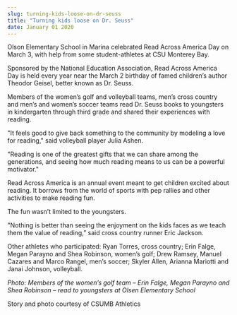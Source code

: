 ```yaml
---
slug: turning-kids-loose-on-dr-seuss
title: "Turning kids loose on Dr. Seuss"
date: January 01 2020
---
```


<p>Olson Elementary School in Marina celebrated Read Across America Day on March 3, with help from some student-athletes at CSU Monterey Bay.
</p><p>Sponsored by the National Education Association, Read Across America Day is held every year near the March 2 birthday of famed children’s author Theodor Geisel, better known as Dr. Seuss.
</p><p>Members of the women’s golf and volleyball teams, men’s cross country and men’s and women’s soccer teams read Dr. Seuss books to youngsters in kindergarten through third grade and shared their experiences with reading.
</p><p>"It feels good to give back something to the community by modeling a love for reading," said volleyball player Julia Ashen.
</p><p>"Reading is one of the greatest gifts that we can share among the generations, and seeing how much reading means to us can be a powerful motivator."
</p><p>Read Across America is an annual event meant to get children excited about reading. It borrows from the world of sports with pep rallies and other activities to make reading fun.
</p><p>The fun wasn’t limited to the youngsters.
</p><p>"Nothing is better than seeing the enjoyment on the kids faces as we teach them the value of reading,” said cross country runner Eric Jackson.
</p><p>Other athletes who participated: Ryan Torres, cross country; Erin Falge, Megan Parayno and Shea Robinson, women’s golf; Drew Ramsey, Manuel Cazares and Marco Rangel, men’s soccer; Skyler Allen, Arianna Mariotti and Janai Johnson, volleyball.
</p><p><em>Photo: Members of the women’s golf team – Erin Falge, Megan Parayno and Shea Robinson – read to youngsters at Olsen Elementary School</em>
</p><p>Story and photo courtesy of CSUMB Athletics
</p><p> 
</p>
